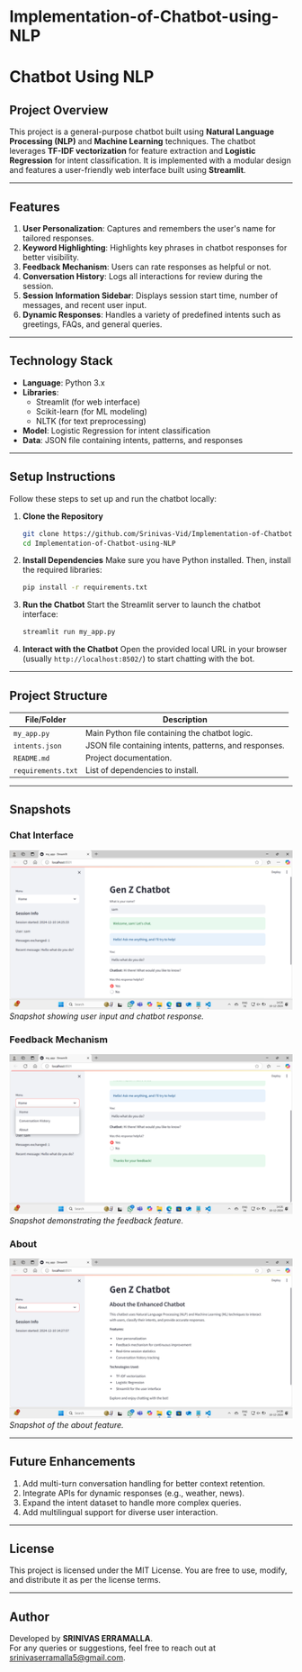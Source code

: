 # Implementation-of-Chatbot-using-NLP

# **Chatbot Using NLP**

## **Project Overview**
This project is a general-purpose chatbot built using **Natural Language Processing (NLP)** and **Machine Learning** techniques. The chatbot leverages **TF-IDF vectorization** for feature extraction and **Logistic Regression** for intent classification. It is implemented with a modular design and features a user-friendly web interface built using **Streamlit**.

---

## **Features**
1. **User Personalization**: Captures and remembers the user's name for tailored responses.
2. **Keyword Highlighting**: Highlights key phrases in chatbot responses for better visibility.
3. **Feedback Mechanism**: Users can rate responses as helpful or not.
4. **Conversation History**: Logs all interactions for review during the session.
5. **Session Information Sidebar**: Displays session start time, number of messages, and recent user input.
6. **Dynamic Responses**: Handles a variety of predefined intents such as greetings, FAQs, and general queries.

---

## **Technology Stack**
- **Language**: Python 3.x
- **Libraries**: 
  - Streamlit (for web interface)
  - Scikit-learn (for ML modeling)
  - NLTK (for text preprocessing)
- **Model**: Logistic Regression for intent classification
- **Data**: JSON file containing intents, patterns, and responses

---

## **Setup Instructions**
Follow these steps to set up and run the chatbot locally:

1. **Clone the Repository**
   ```bash
   git clone https://github.com/Srinivas-Vid/Implementation-of-Chatbot-using-NLP.git
   cd Implementation-of-Chatbot-using-NLP

   ```

2. **Install Dependencies**
   Make sure you have Python installed. Then, install the required libraries:
   ```bash
   pip install -r requirements.txt
   ```

3. **Run the Chatbot**
   Start the Streamlit server to launch the chatbot interface:
   ```bash
   streamlit run my_app.py
   ```

4. **Interact with the Chatbot**
   Open the provided local URL in your browser (usually `http://localhost:8502/`) to start chatting with the bot.

---

## **Project Structure**
| File/Folder      | Description                                       |
|------------------|---------------------------------------------------|
| `my_app.py`         | Main Python file containing the chatbot logic.    |
| `intents.json`   | JSON file containing intents, patterns, and responses. |
| `README.md`      | Project documentation.                           |
| `requirements.txt` | List of dependencies to install.                |

---

## **Snapshots**
### **Chat Interface**
![Chat Interface](https://github.com/Srinivas-Vid/Implementation-of-Chatbot-using-NLP/blob/main/User%20Interface.png)  
*Snapshot showing user input and chatbot response.*

### **Feedback Mechanism**
![Feedback](https://github.com/Srinivas-Vid/Implementation-of-Chatbot-using-NLP/blob/main/Feedback%20Mechanism.png)  
*Snapshot demonstrating the feedback feature.*

### **About**
![About](https://github.com/Srinivas-Vid/Implementation-of-Chatbot-using-NLP/blob/main/About.png)  
*Snapshot of the about feature.*

---

## **Future Enhancements**
1. Add multi-turn conversation handling for better context retention.
2. Integrate APIs for dynamic responses (e.g., weather, news).
3. Expand the intent dataset to handle more complex queries.
4. Add multilingual support for diverse user interaction.

---

## **License**
This project is licensed under the MIT License. You are free to use, modify, and distribute it as per the license terms.

---

## **Author**
Developed by **SRINIVAS ERRAMALLA**.  
For any queries or suggestions, feel free to reach out at srinivaserramalla5@gmail.com.
